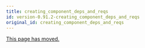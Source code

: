 ```yaml
---
title: creating_component_deps_and_reqs
id: version-0.91.2-creating_component_deps_and_reqs
original_id: creating_component_deps_and_reqs
---
```


[This page has moved.](creating_integration_manifest.md)

<script>document.location = 'creating_integration_manifest.html';</script>
